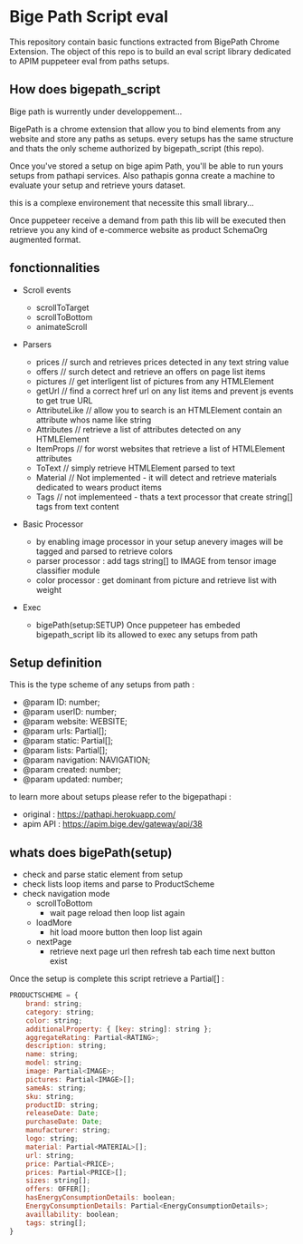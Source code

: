 # Bige Path Script eval

This repository contain basic functions extracted from BigePath Chrome Extension.
The object of this repo is to build an eval script library dedicated to APIM puppeteer eval from paths setups.

## How does bigepath_script

Bige path is wurrently under developpement...

BigePath is a chrome extension that allow you to bind elements from any website and store any paths as setups.
every setups has the same structure and thats the only scheme authorized by bigepath_script (this repo).

Once you've stored a setup on bige apim Path,
you'll be able to run yours setups from pathapi services.
Also pathapis gonna create a machine to evaluate your setup and retrieve yours dataset.

this is a complexe environement that necessite this small library...

Once puppeteer receive a demand from path this lib will be executed then retrieve you any kind of e-commerce website as product SchemaOrg augmented format.

## fonctionnalities 

- Scroll events
  - scrollToTarget 
  - scrollToBottom
  - animateScroll

- Parsers
  - prices // surch and retrieves prices detected in any text string value
  - offers // surch detect and retrieve an offers on page list items
  - pictures // get interligent list of pictures from any HTMLElement
  - getUrl // find a correct href url on any list items and prevent js events to get true URL
  - AttributeLike // allow you to search is an HTMLElement contain an attribute whos name like string
  - Attributes // retrieve a list of attributes detected on any HTMLElement
  - ItemProps // for worst websites that retrieve a list of HTMLElement attributes 
  - ToText  // simply retrieve HTMLElement parsed to text 
  - Material //  Not implemented - it will detect and retrieve materials dedicated to wears product items
  - Tags // not implementeed - thats a text processor that create string[] tags from text content

- Basic Processor
  - by enabling image processor in your setup anevery images will be tagged and parsed to retrieve colors
  - parser processor : add tags string[] to IMAGE from tensor image classifier module
  - color processor : get dominant from picture and retrieve list with weight

- Exec
  - bigePath(setup:SETUP) Once puppeteer has embeded bigepath_script lib its allowed to exec any setups from path

## Setup definition

This is the type scheme of any setups from path :
- @param ID: number;
- @param userID: number;
- @param website: WEBSITE;
- @param urls: Partial<URLS>[];
- @param static: Partial<TARGET>[];
- @param lists: Partial<LIST>[];
- @param navigation: NAVIGATION;
- @param created: number;
- @param updated: number;

to learn more about setups please refer to the bigepathapi :
- original : https://pathapi.herokuapp.com/
- apim API : https://apim.bige.dev/gateway/api/38

## whats does bigePath(setup)

- check and parse static element from setup
- check lists loop items and parse to ProductScheme
- check navigation mode
  - scrollToBottom
    - wait page reload then loop list again
  - loadMore
    - hit load moore button then loop list again
  - nextPage
    - retrieve next page url then refresh tab each time next button exist


Once the setup is complete this script retrieve a Partial<PRODUCTSCHEME>[] :

```javascript
PRODUCTSCHEME = {
    brand: string;
    category: string;
    color: string;
    additionalProperty: { [key: string]: string };
    aggregateRating: Partial<RATING>;
    description: string;
    name: string;
    model: string;
    image: Partial<IMAGE>;
    pictures: Partial<IMAGE>[];
    sameAs: string;
    sku: string;
    productID: string;
    releaseDate: Date;
    purchaseDate: Date;
    manufacturer: string;
    logo: string;
    material: Partial<MATERIAL>[];
    url: string;
    price: Partial<PRICE>;
    prices: Partial<PRICE>[];
    sizes: string[];
    offers: OFFER[];
    hasEnergyConsumptionDetails: boolean;
    EnergyConsumptionDetails: Partial<EnergyConsumptionDetails>;
    availlability: boolean;
    tags: string[];
}
```



